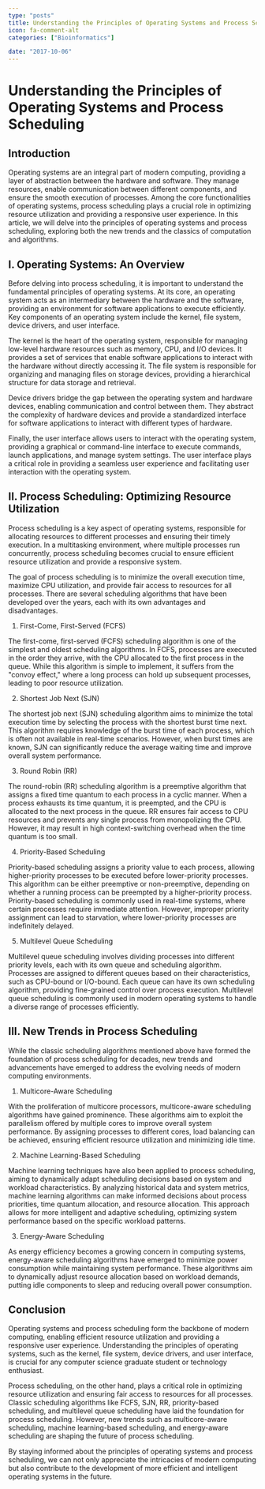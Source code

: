 ```yaml
---
type: "posts"
title: Understanding the Principles of Operating Systems and Process Scheduling
icon: fa-comment-alt
categories: ["Bioinformatics"]

date: "2017-10-06"
---
```




# Understanding the Principles of Operating Systems and Process Scheduling

## Introduction

Operating systems are an integral part of modern computing, providing a layer of abstraction between the hardware and software. They manage resources, enable communication between different components, and ensure the smooth execution of processes. Among the core functionalities of operating systems, process scheduling plays a crucial role in optimizing resource utilization and providing a responsive user experience. In this article, we will delve into the principles of operating systems and process scheduling, exploring both the new trends and the classics of computation and algorithms.

## I. Operating Systems: An Overview

Before delving into process scheduling, it is important to understand the fundamental principles of operating systems. At its core, an operating system acts as an intermediary between the hardware and the software, providing an environment for software applications to execute efficiently. Key components of an operating system include the kernel, file system, device drivers, and user interface.

The kernel is the heart of the operating system, responsible for managing low-level hardware resources such as memory, CPU, and I/O devices. It provides a set of services that enable software applications to interact with the hardware without directly accessing it. The file system is responsible for organizing and managing files on storage devices, providing a hierarchical structure for data storage and retrieval.

Device drivers bridge the gap between the operating system and hardware devices, enabling communication and control between them. They abstract the complexity of hardware devices and provide a standardized interface for software applications to interact with different types of hardware.

Finally, the user interface allows users to interact with the operating system, providing a graphical or command-line interface to execute commands, launch applications, and manage system settings. The user interface plays a critical role in providing a seamless user experience and facilitating user interaction with the operating system.

## II. Process Scheduling: Optimizing Resource Utilization

Process scheduling is a key aspect of operating systems, responsible for allocating resources to different processes and ensuring their timely execution. In a multitasking environment, where multiple processes run concurrently, process scheduling becomes crucial to ensure efficient resource utilization and provide a responsive system.

The goal of process scheduling is to minimize the overall execution time, maximize CPU utilization, and provide fair access to resources for all processes. There are several scheduling algorithms that have been developed over the years, each with its own advantages and disadvantages.

1. First-Come, First-Served (FCFS)

The first-come, first-served (FCFS) scheduling algorithm is one of the simplest and oldest scheduling algorithms. In FCFS, processes are executed in the order they arrive, with the CPU allocated to the first process in the queue. While this algorithm is simple to implement, it suffers from the "convoy effect," where a long process can hold up subsequent processes, leading to poor resource utilization.

2. Shortest Job Next (SJN)

The shortest job next (SJN) scheduling algorithm aims to minimize the total execution time by selecting the process with the shortest burst time next. This algorithm requires knowledge of the burst time of each process, which is often not available in real-time scenarios. However, when burst times are known, SJN can significantly reduce the average waiting time and improve overall system performance.

3. Round Robin (RR)

The round-robin (RR) scheduling algorithm is a preemptive algorithm that assigns a fixed time quantum to each process in a cyclic manner. When a process exhausts its time quantum, it is preempted, and the CPU is allocated to the next process in the queue. RR ensures fair access to CPU resources and prevents any single process from monopolizing the CPU. However, it may result in high context-switching overhead when the time quantum is too small.

4. Priority-Based Scheduling

Priority-based scheduling assigns a priority value to each process, allowing higher-priority processes to be executed before lower-priority processes. This algorithm can be either preemptive or non-preemptive, depending on whether a running process can be preempted by a higher-priority process. Priority-based scheduling is commonly used in real-time systems, where certain processes require immediate attention. However, improper priority assignment can lead to starvation, where lower-priority processes are indefinitely delayed.

5. Multilevel Queue Scheduling

Multilevel queue scheduling involves dividing processes into different priority levels, each with its own queue and scheduling algorithm. Processes are assigned to different queues based on their characteristics, such as CPU-bound or I/O-bound. Each queue can have its own scheduling algorithm, providing fine-grained control over process execution. Multilevel queue scheduling is commonly used in modern operating systems to handle a diverse range of processes efficiently.

## III. New Trends in Process Scheduling

While the classic scheduling algorithms mentioned above have formed the foundation of process scheduling for decades, new trends and advancements have emerged to address the evolving needs of modern computing environments.

1. Multicore-Aware Scheduling

With the proliferation of multicore processors, multicore-aware scheduling algorithms have gained prominence. These algorithms aim to exploit the parallelism offered by multiple cores to improve overall system performance. By assigning processes to different cores, load balancing can be achieved, ensuring efficient resource utilization and minimizing idle time.

2. Machine Learning-Based Scheduling

Machine learning techniques have also been applied to process scheduling, aiming to dynamically adapt scheduling decisions based on system and workload characteristics. By analyzing historical data and system metrics, machine learning algorithms can make informed decisions about process priorities, time quantum allocation, and resource allocation. This approach allows for more intelligent and adaptive scheduling, optimizing system performance based on the specific workload patterns.

3. Energy-Aware Scheduling

As energy efficiency becomes a growing concern in computing systems, energy-aware scheduling algorithms have emerged to minimize power consumption while maintaining system performance. These algorithms aim to dynamically adjust resource allocation based on workload demands, putting idle components to sleep and reducing overall power consumption.

## Conclusion

Operating systems and process scheduling form the backbone of modern computing, enabling efficient resource utilization and providing a responsive user experience. Understanding the principles of operating systems, such as the kernel, file system, device drivers, and user interface, is crucial for any computer science graduate student or technology enthusiast.

Process scheduling, on the other hand, plays a critical role in optimizing resource utilization and ensuring fair access to resources for all processes. Classic scheduling algorithms like FCFS, SJN, RR, priority-based scheduling, and multilevel queue scheduling have laid the foundation for process scheduling. However, new trends such as multicore-aware scheduling, machine learning-based scheduling, and energy-aware scheduling are shaping the future of process scheduling.

By staying informed about the principles of operating systems and process scheduling, we can not only appreciate the intricacies of modern computing but also contribute to the development of more efficient and intelligent operating systems in the future.